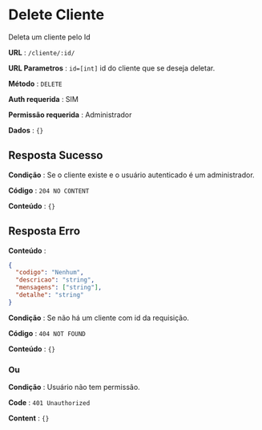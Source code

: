 # Delete Cliente

Deleta um cliente pelo Id

**URL** : `/cliente/:id/`

**URL Parametros** : `id=[int]` id do cliente que se deseja deletar.

**Método** : `DELETE`

**Auth requerida** : SIM

**Permissão requerida** : Administrador

**Dados** : `{}`

## Resposta Sucesso

**Condição** : Se o cliente existe e o usuário autenticado é um administrador.

**Código** : `204 NO CONTENT`

**Conteúdo** : `{}`

## Resposta Erro

**Conteúdo** :

```json
{
  "codigo": "Nenhum",
  "descricao": "string",
  "mensagens": ["string"],
  "detalhe": "string"
}
```

**Condição** : Se não há um cliente com id da requisição.

**Código** : `404 NOT FOUND`

**Conteúdo** : `{}`

### Ou

**Condição** : Usuário não tem permissão.

**Code** : `401 Unauthorized`

**Content** : `{}`
